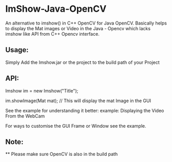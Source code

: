 ImShow-Java-OpenCV
==================

An alternative to imshow() in C++ OpenCV for Java OpenCV.
Basically helps to display the Mat images or Video in the Java - Opencv
which lacks imshow like API from C++ Opencv interface.

Usage:
---------
Simply Add the Imshow.jar or the project to the build path of your Project

API:
------
Imshow im = new Imshow("Title");

im.showImage(Mat mat); // This will display the mat Image in the GUI


See the example for understanding it better:
example: Displaying the Video From the WebCam

For ways to customise the GUI Frame or Window see the example.


Note:
-----

** Please make sure OpenCV is also in the build path
